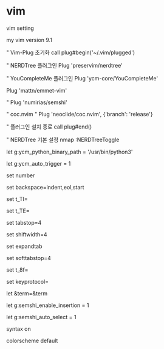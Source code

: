 # vim
vim setting

my vim version 9.1




" Vim-Plug 초기화
call plug#begin('~/.vim/plugged')

" NERDTree 플러그인
Plug 'preservim/nerdtree'

" YouCompleteMe 플러그인
Plug 'ycm-core/YouCompleteMe'

Plug 'mattn/emmet-vim'

" Plug 'numirias/semshi'

" coc.nvim
" Plug 'neoclide/coc.nvim', {'branch': 'release'}


" 플러그인 설치 종료
call plug#end()

" NERDTree 기본 설정
nmap <C-n> :NERDTreeToggle<CR>

let g:ycm_python_binary_path = '/usr/bin/python3'

let g:ycm_auto_trigger = 1

set number

set backspace=indent,eol,start

set t_TI=

set t_TE=

set tabstop=4

set shiftwidth=4

set expandtab

set softtabstop=4

set t_8f=

set keyprotocol=

let &term=&term

let g:semshi_enable_insertion = 1

let g:semshi_auto_select = 1

syntax on

colorscheme default

